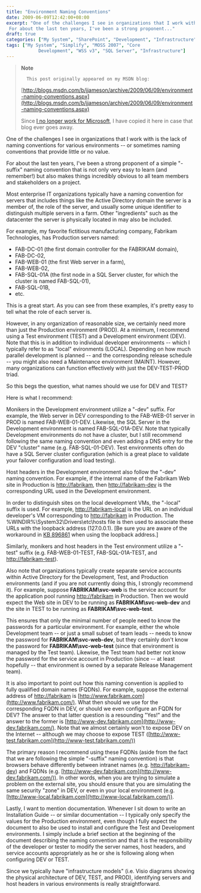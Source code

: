 ```yaml
---
title: "Environment Naming Conventions"
date: 2009-06-09T12:42:00+08:00
excerpt: "One of the challenges I see in organizations that I work with is the lack of naming conventions for various environments -- or sometimes naming conventions that provide little or no value. 
 For about the last ten years, I've been a strong proponent..."
draft: true
categories: ["My System", "SharePoint", "Development", "Infrastructure"]
tags: ["My System", "Simplify", "MOSS 2007", "Core 
			Development", "WSS v3", "SQL Server", "Infrastructure"]
---
```


> **Note**
> 
> 
> 		This post originally appeared on my MSDN blog:  
>   
> 
> 
> [http://blogs.msdn.com/b/jjameson/archive/2009/06/09/environment-naming-conventions.aspx](http://blogs.msdn.com/b/jjameson/archive/2009/06/09/environment-naming-conventions.aspx)
> 
> 
> Since
> 		[I no longer work for Microsoft](/blog/jjameson/archive/2011/09/02/last-day-with-microsoft.aspx), I have copied it here in case that 
> 		blog ever goes away.


One of the challenges I see in organizations that I work with is the lack of naming conventions for various environments -- or sometimes naming conventions that provide little or no value.

For about the last ten years, I've been a strong proponent of a simple "-suffix" naming convention that is not only very easy to learn (and remember!) but also makes things incredibly obvious to all team members and stakeholders on a project.

Most enterprise IT organizations typically have a naming convention for servers that includes things like the Active Directory domain the server is a member of, the role of the server, and usually some unique identifier to distinguish multiple servers in a farm. Other "ingredients" such as the datacenter the server is physically located in may also be included.

For example, my favorite fictitious manufacturing company, Fabrikam Technologies, has Production servers named:

- FAB-DC-01 (the first domain controller for the FABRIKAM domain),
- FAB-DC-02,
- FAB-WEB-01 (the first Web server in a farm),
- FAB-WEB-02,
- FAB-SQL-01A (the first node in a SQL Server cluster, for which the cluster 	is named FAB-SQL-01),
- FAB-SQL-01B,
- etc.


This is a great start. As you can see from these examples, it's pretty easy to tell what the role of each server is.

However, in any organization of reasonable size, we certainly need more than just the Production environment (PROD). At a minimum, I recommend using a Test environment (TEST) and a Development environment (DEV). Note that this is in addition to individual developer environments -- which I typically refer to as "local" evironments (LOCAL). Depending on how much parallel development is planned -- and the corresponding release schedule -- you might also need a Maintenance environment (MAINT). However, many organizations can function effectively with just the DEV-TEST-PROD triad.

So this begs the question, what names should we use for DEV and TEST?

Here is what I recommend:

Monikers in the Development environment utilize a "-dev" suffix. For example, the Web server in DEV corresponding to the FAB-WEB-01 server in PROD is named FAB-WEB-01-DEV. Likewise, the SQL Server in the Development environment is named FAB-SQL-01A-DEV. Note that typically Development environments do not have a cluster, but I still recommend following the same naming convention and even adding a DNS entry for the DEV "cluster" name (e.g. FAB-SQL-01-DEV). Test environments often do have a SQL Server cluster configuration (which is a great place to validate your failover configuration and load testing).

Host headers in the Development environment also follow the "-dev" naming convention. For example, if the internal name of the Fabrikam Web site in Production is [http://fabrikam](http://fabrikam/), then[http://fabrikam-dev](http://fabrikam-dev/) is the corresponding URL used in the Development environment.

In order to distinguish sites on the local development VMs, the "-local" suffix is used. For example, [http://fabrikam-local](http://fabrikam-local/) is the URL on an individual developer's VM corresponding to[http://fabrikam](http://fabrikam/) in Production. The %WINDIR%\System32\Drivers\etc\hosts file is then used to associate these URLs with the loopback address (127.0.0.1). [Be sure you are aware of the workaround in[KB 896861](http://support.microsoft.com/kb/896861) when using the loopback address.]

Similarly, monikers and host headers in the Test environment utilize a "-test" suffix (e.g. FAB-WEB-01-TEST, FAB-SQL-01A-TEST, and[http://fabrikam-test](http://fabrikam-test/)).

Also note that organizations typically create separate service accounts within Active Directory for the Development, Test, and Production environments (and if you are not currently doing this, I strongly recommend it). For example, suppose **FABRIKAM\svc-web** is the service account for the application pool running [http://fabrikam](http://fabrikam/) in Production. Then we would expect the Web site in DEV to be running as **FABRIKAM\svc-web-dev** and the site in TEST to be running as **FABRIKAM\svc-web-test**.

This ensures that only the minimal number of people need to know the passwords for a particular environment. For example, either the whole Development team -- or just a small subset of team leads -- needs to know the password for**FABRIKAM\svc-web-dev**, but they certainly don't know the password for **FABRIKAM\svc-web-test** (since that environment is managed by the Test team). Likewise, the Test team had better not know the password for the service account in Production (since -- at least hopefully -- that environment is owned by a separate Release Management team).

It is also important to point out how this naming convention is applied to fully qualified domain names (FQDNs). For example, suppose the external address of [http://fabrikam](http://fabrikam/) is[http://www.fabrikam.com](http://www.fabrikam.com/). What then should we use for the corresponding FQDN in DEV, or should we even configure an FQDN for DEV? The answer to that latter question is a resounding "Yes!" and the answer to the former is [http://www-dev.fabrikam.com](http://www-dev.fabrikam.com/). Note that we almost certainly won't to expose DEV on the Internet -- although we may choose to expose TEST ([http://www-test.fabrikam.com](http://www-test.fabrikam.com/))

The primary reason I recommend using these FQDNs (aside from the fact that we are following the simple "-suffix" naming convention) is that browsers behave differently between intranet names (e.g. [http://fabrikam-dev](http://fabrikam-dev/)) and FQDNs (e.g. [http://www-dev.fabrikam.com](http://www-dev.fabrikam.com/)). In other words, when you are trying to simulate a problem on the external site, you should ensure that you are simulating the same security "zone" in DEV, or even in your local environment (e.g.[http://www-local.fabrikam.com](http://www-local.fabrikam.com/)).

Lastly, I want to mention documentation. Whenever I sit down to write an Installation Guide -- or similar documentation -- I typically only specify the values for the Production environment, even though I fully expect the document to also be used to install and configure the Test and Development environments. I simply include a brief section at the beginning of the document describing the naming convention and that it is the responsibility of the developer or tester to modify the server names, host headers, and service accounts appropriately as he or she is following along when configuring DEV or TEST.

Since we typically have "infrastructure models" (i.e. Visio diagrams showing the physical architecture of DEV, TEST, and PROD), identifying servers and host headers in various environments is really straightforward.

